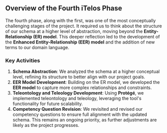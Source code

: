 ## Overview of the Fourth iTelos Phase

The fourth phase, along with the first, was one of the most conceptually challenging stages of the project. It required us to think about the structure of our schema at a higher level of abstraction, moving beyond the **Entity-Relationship (ER) model**. This deeper reflection led to the development of the **Enhanced Entity-Relationship (EER) model** and the addition of new terms to our domain language.

### Key Activities
1. **Schema Abstraction**: We analyzed the schema at a higher conceptual level, refining its structure to better align with our project goals.
2. **EER Model Development**: Building on the ER model, we developed the **EER model** to capture more complex relationships and constraints.
3. **Teleontology and Teleology Development**: Using **Protégé**, we implemented teleontology and teleology, leveraging the tool's functionality for future scalability.
4. **Competency Question Revision**: We revisited and revised our competency questions to ensure full alignment with the updated schema. This remains an ongoing priority, as further adjustments are likely as the project progresses.

